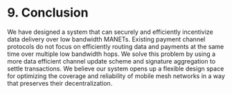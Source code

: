 # 9. Conclusion

We have designed a system that can securely and efficiently incentivize data delivery over low bandwidth MANETs. Existing payment channel protocols do not focus on efficiently routing data and payments at the same time over multiple low bandwidth hops. We solve this problem by using a more data efficient channel update scheme and signature aggregation to settle transactions. We believe our system opens up a flexible design space for optimizing the coverage and reliability of mobile mesh networks in a way that preserves their decentralization.

